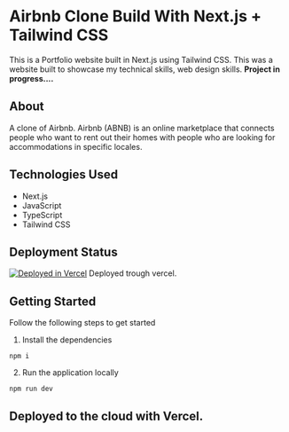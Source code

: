 # Airbnb Clone Build With Next.js + Tailwind CSS

This is a Portfolio website built in Next.js using Tailwind CSS. This was a website built to showcase my technical skills, web design skills. 
**Project in progress....**

## About

A clone of Airbnb. Airbnb (ABNB) is an online marketplace that connects people who want to rent out their homes with people who are looking for accommodations in specific locales. 

## Technologies Used

* Next.js
* JavaScript
* TypeScript
* Tailwind CSS

## Deployment Status

[![Deployed in Vercel](https://vercel.com/button)](https://airbnb-clone-build-chinmayakain.vercel.app/)
Deployed trough vercel.

## Getting Started

Follow the following steps to get started

1. Install the dependencies
```
npm i
```

2. Run the application locally
```
npm run dev
```

## Deployed to the cloud with Vercel.
